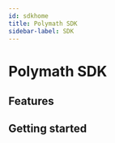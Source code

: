 ```yaml
---
id: sdkhome
title: Polymath SDK
sidebar-label: SDK
---
```


# Polymath SDK

## Features

## Getting started
